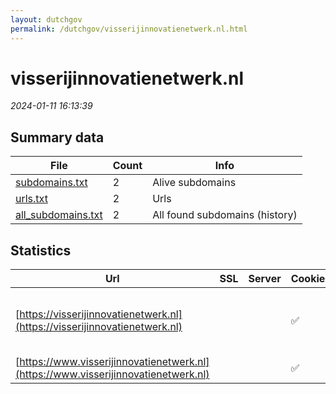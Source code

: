 ```yaml
---
layout: dutchgov
permalink: /dutchgov/visserijinnovatienetwerk.nl.html
---
```



# visserijinnovatienetwerk.nl
*2024-01-11 16:13:39*
## Summary data


| File       | Count | Info |
|------------|-------|------|
|[subdomains.txt](/data/visserijinnovatienetwerk.nl/subdomains.txt)|2|Alive subdomains|
|[urls.txt](/data/visserijinnovatienetwerk.nl/urls.txt)|2|Urls|
|[all_subdomains.txt](/data/visserijinnovatienetwerk.nl/all_subdomains.txt)|2|All found subdomains (history)|


## Statistics


| Url | SSL | Server | Cookie | HSTS | CSP | XFO | XXP | RP | Tech |Title |
|------------|-------|------|------|------|------|------|------|------|------|------|
|[https://visserijinnovatienetwerk.nl](https://visserijinnovatienetwerk.nl)| ||:white_check_mark: |:white_check_mark: |:warning: | :white_check_mark: | :white_check_mark: | :white_check_mark: |Apache Tomcat Fourthwall:1.0.0 HSTS Java MariaDB Skolengo:1.0.0|Visserij Innovat...|
|[https://www.visserijinnovatienetwerk.nl](https://www.visserijinnovatienetwerk.nl)| ||:white_check_mark: |:white_check_mark: |:warning: | :white_check_mark: | :white_check_mark: | :white_check_mark: |HSTS||